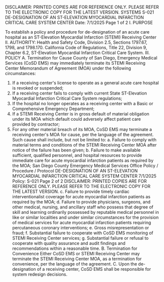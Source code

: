 DISCLAIMER: PRINTED COPIES ARE FOR REFERENCE ONLY. PLEASE REFER TO THE ELECTRONIC COPY FOR THE LATEST VERSION.
SYSTEMS S-021
DE-DESIGNATION OF AN ST-ELEVATION
MYOCARDIAL INFARCTION CRITICAL CARE
SYSTEM CENTER
Date: 7/1/2025 Page 1 of 2
I. PURPOSE

To establish a policy and procedure for de-designation of an acute care hospital as an ST-Elevation
Myocardial Infarction (STEMI) Receiving Center
II. AUTHORITY: Health and Safety Code, Division 2.5, Sections 1797.67, 1798, and 1798.170.
California Code of Regulations, Title 22, Division 9, Chapter 6.2, ST-Elevation Myocardial Infarction
Critical Care System.
III. POLICY
A. Termination for Cause
County of San Diego, Emergency Medical Services (CoSD EMS) may immediately terminate
its STEMI Receiving Center Memorandum of Agreement (MOA) under the following
circumstances:
1. If a receiving center's license to operate as a general acute care hospital is revoked or
suspended;
2. If a receiving center fails to comply with current State ST-Elevation Myocardial Infarction
Critical Care System regulations;
3. If the hospital no longer operates as a receiving center with a Basic or Comprehensive
Emergency Department;
4. If a STEMI Receiving Center is in gross default of material obligation under its MOA which
default could adversely affect patient care provided by contractor;
5. For any other material breach of its MOA, CoSD EMS may terminate a receiving center's
MOA for cause, per the language of the agreement. Such cause shall include, but not be
limited to:
a. Failure to comply with material terms and conditions of the STEMI Receiving Center
MOA after notice of the failure has been given;
b. Failure to make available sufficient, qualified personnel, and hospital resources to
provide immediate care for acute myocardial infarction patients as required by the MOA;
San Diego County Emergency Medical Services Office
Policy / Procedure / Protocol
DE-DESIGNATION OF AN ST-ELEVATION MYOCARDIAL INFARCTION CRITICAL CARE
SYSTEM CENTER
7/1/2025
Policy: S-021 Page 2 of 2
DISCLAIMER: PRINTED COPIES ARE FOR REFERENCE ONLY. PLEASE REFER TO THE ELECTRONIC COPY FOR THE LATEST VERSION.
c. Failure to provide timely cardiac interventionalist coverage for acute myocardial infarction
patients as required by the MOA;
d. Failure to provide physicians, surgeons, and other medical, nursing, and ancillary staff
who possess that degree of skill and learning ordinarily possessed by reputable medical
personnel in like or similar localities and under similar circumstances for the provision of
medical services for acute myocardial infarction patients requiring percutaneous
coronary interventions;
e. Gross misrepresentation or fraud;
f. Substantial failure to cooperate with CoSD EMS monitoring of STEMI Receiving Center
services;
g. Substantial failure or refusal to cooperate with quality assurance and audit findings and
recommendations within a reasonable time.
B. Termination for Convenience
Either CoSD EMS or STEMI Receiving Center may terminate the STEMI Receiving Center
MOA, as a termination for convenience, per the language of the agreement.
C. Upon the de-designation of a receiving center, CoSD EMS shall be responsible for system
redesign decisions.

